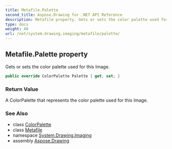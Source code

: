 ```yaml
---
title: Metafile.Palette
second_title: Aspose.Drawing for .NET API Reference
description: Metafile property. Gets or sets the color palette used for this Image
type: docs
weight: 40
url: /net/system.drawing.imaging/metafile/palette/
---
```

## Metafile.Palette property

Gets or sets the color palette used for this Image.

```csharp
public override ColorPalette Palette { get; set; }
```

### Return Value

A ColorPalette that represents the color palette used for this Image.

### See Also

* class [ColorPalette](../../colorpalette/)
* class [Metafile](../)
* namespace [System.Drawing.Imaging](../../metafile/)
* assembly [Aspose.Drawing](../../../)



